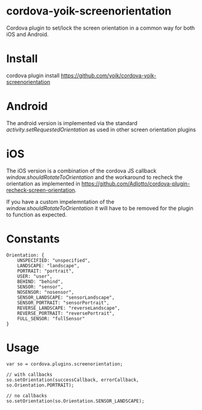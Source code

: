 cordova-yoik-screenorientation
==============================

Cordova plugin to set/lock the screen orientation in a common way for both iOS and Android.

Install
=
cordova plugin install https://github.com/yoik/cordova-yoik-screenorientation
  
Android
====
The android version is implemented via the standard _activity.setRequestedOrientation_ as used in other screen orientation plugins

iOS
====
The iOS version is a combination of the cordova JS callback _window.shouldRotateToOrientation_ and the workaround to recheck the orientation as implemented in https://github.com/Adlotto/cordova-plugin-recheck-screen-orientation.

If you have a custom impelemntation of the _window.shouldRotateToOrientation_ it will have to be removed for the plugin to function as expected.

Constants
====
    Orientation: {
        UNSPECIFIED: "unspecified",
        LANDSCAPE: "landscape",
        PORTRAIT: "portrait",
        USER: "user",
        BEHIND: "behind",
        SENSOR: "sensor",
        NOSENSOR: "nosensor",
        SENSOR_LANDSCAPE: "sensorLandscape",
        SENSOR_PORTRAIT: "sensorPortrait",
        REVERSE_LANDSCAPE: "reverseLandscape",
        REVERSE_PORTRAIT: "reversePortrait",
        FULL_SENSOR: "fullSensor"
    }

Usage
====

    var so = cordova.plugins.screenorientation;

    // with callbacks
    so.setOrientation(successCallback, errorCallback, so.Orientation.PORTRAIT);

    // no callbacks
    so.setOrientation(so.Orientation.SENSOR_LANDSCAPE);
